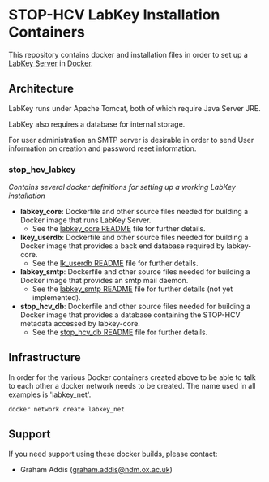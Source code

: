 STOP-HCV LabKey Installation Containers
==========

This repository contains docker and installation files in order to set up a  [LabKey Server](https://www.labkey.org/) in [Docker](https://www.docker.com).


## Architecture
LabKey runs under Apache Tomcat, both of which require Java Server JRE.

LabKey also requires a database for internal storage.

For user administration an SMTP server is desirable in order to send User information on creation and password reset information.

### stop_hcv_labkey
*Contains several docker definitions for setting up a working LabKey installation*

* **labkey_core**: Dockerfile and other source files needed for building a Docker image that runs LabKey Server.
    * See the [labkey_core README](./labkey_core/README.md) file for further details.
* **lkey_userdb**: Dockerfile and other source files needed for building a Docker image that provides a back end database required by labkey-core.
    * See the [lk_userdb README](./lkey_userdb/README.md) file for further details.
* **labkey_smtp**: Dockerfile and other source files needed for building a Docker image that provides an smtp mail daemon.
    * See the [labkey_smtp README](.labkey_smtp/README.md) file for further details (not yet implemented).
* **stop_hcv_db**: Dockerfile and other source files needed for building a Docker image that provides a database containing the STOP-HCV metadata accessed by labkey-core.
    * See the [stop_hcv_db README](./stop_hcv_db/README.md) file for further details.

## Infrastructure
In order for the various Docker containers created above to be able to talk to each other a docker network needs to be created. The name used in all examples is 'labkey_net'.

```Docker
docker network create labkey_net
```
## Support

If you need support using these docker builds, please contact:

- Graham Addis (graham.addis@ndm.ox.ac.uk)
